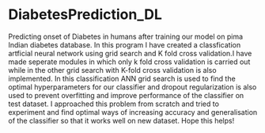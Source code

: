 # DiabetesPrediction_DL
Predicting onset of Diabetes in humans after training our model on pima Indian diabetes database.
In this program I have created a classfication artficial neural network using grid search and K fold cross validation.I have made seperate modules in which only k fold cross validation is carried out while in the other grid search with K-fold cross validation is also implemented. In this classification ANN grid search is used to find the optimal hyperparameters for our classifier and dropout regularization is also used to prevent overfitting and improve performance of the classifier on test dataset.
I approached this problem from scratch and tried to experiment and find optimal ways of increasing accuracy and generalisation of the classifier so that it works well on new dataset. Hope this helps!
